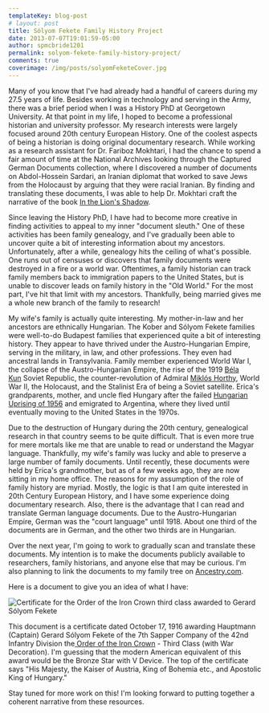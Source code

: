 ```yaml
---
templateKey: blog-post
# layout: post
title: Sólyom Fekete Family History Project
date: 2013-07-07T19:01:59-05:00 
author: spmcbride1201
permalink: solyom-fekete-family-history-project/
comments: true
coverimage: /img/posts/solyomFeketeCover.jpg
---
```

Many of you know that I've had already had a handful of careers during my 27.5 years of life. Besides working in technology and serving in the Army, there was a brief period when I was a History PhD at Georgetown University. At that point in my life, I hoped to become a professional historian and university professor. My research interests were largely focused around 20th century European History. One of the coolest aspects of being a historian is doing original documentary research. While working as a research assistant for Dr. Fariboz Mokhtari, I had the chance to spend a fair amount of time at the National Archives looking through the Captured German Documents collection, where I discovered a number of documents on Abdol-Hossein Sardari, an Iranian diplomat that worked to save Jews from the Holocaust by arguing that they were racial Iranian. By finding and translating these documents, I was able to help Dr. Mokhtari craft the narrative of the book <a href="In the Lion's Shadow: The Iranian Schindler and His Homeland in the Second World War" target="_blank">In the Lion's Shadow</a>.

Since leaving the History PhD, I have had to become more creative in finding activities to appeal to my inner "document sleuth." One of these activities has been family genealogy, and I've gradually been able to uncover quite a bit of interesting information about my ancestors. Unfortunately, after a while, genealogy hits the ceiling of what's possible. One runs out of censuses or discovers that family documents were destroyed in a fire or a world war. Oftentimes, a family historian can track family members back to immigration papers to the United States, but is unable to discover leads on family history in the "Old World." For the most part, I've hit that limit with my ancestors. Thankfully, being married gives me a whole new branch of the family to research!

My wife's family is actually quite interesting. My mother-in-law and her ancestors are ethnically Hungarian. The Kober and Sólyom Fekete families were well-to-do Budapest families that experienced quite a bit of interesting history. They appear to have thrived under the Austro-Hungarian Empire, serving in the military, in law, and other professions. They even had ancestral lands in Transylvania. Family member experienced World War I, the collapse of the Austro-Hungarian Empire, the rise of the 1919 <a title="Béla Kun" href="https://en.wikipedia.org/wiki/B%C3%A9la_Kun">Béla Kun</a> Soviet Republic, the counter-revolution of Admiral <a title="Miklós Horthy" href="https://en.wikipedia.org/wiki/Mikl%C3%B3s_Horthy">Miklós Horthy</a>, World War II, the Holocaust, and the Stalinist Era of being a Soviet satellite. Erica's grandparents, mother, and uncle fled Hungary after the failed <a href="https://en.wikipedia.org/wiki/Hungarian_Revolution_of_1956">Hungarian Uprising of 1956</a> and emigrated to Argentina, where they lived until eventually moving to the United States in the 1970s.

Due to the destruction of Hungary during the 20th century, genealogical research in that country seems to be quite difficult. That is even more true for mere mortals like me that are unable to read or understand the Magyar language. Thankfully, my wife's family was lucky and able to preserve a large number of family documents. Until recently, these documents were held by Erica's grandmother, but as of a few weeks ago, they are now sitting in my home office. The reasons for my assumption of the role of family history are myriad. Mostly, the logic is that I am quite interested in 20th Century European History, and I have some experience doing documentary research. Also, there is the advantage that I can read and translate German language documents. Due to the Austro-Hungarian Empire, German was the "court language" until 1918. About one third of the documents are in German, and the other two thirds are in Hungarian.

Over the next year, I'm going to work to gradually scan and translate these documents. My intention is to make the documents publicly available to researchers, family historians, and anyone else that may be curious. I'm also planning to link the documents to my family tree on <a href="http://www.ancestry.com" target="_blank">Ancestry.com</a>.

Here is a document to give you an idea of what I have:

![Certificate for the Order of the Iron Crown third class awarded to Gerard Sólyom Fekete](/img/posts/2013-07-07-12.42.46.jpg)


This document is a certificate dated October 17, 1916 awarding Hauptmann (Captain) Gerard Sólyom Fekete of the 7th Sapper Company of the 42nd Infantry Division the<a href="http://en.wikipedia.org/wiki/Order_of_the_Iron_Crown" target="_blank"> Order of the Iron Crown</a> - Third Class (with War Decoration). I'm guessing that the modern American equivalent of this award would be the Bronze Star with V Device. The top of the certificate says "His Majesty, the Kaiser of Austria, King of Bohemia etc., and Apostolic King of Hungary."

Stay tuned for more work on this! I'm looking forward to putting together a coherent narrative from these resources.